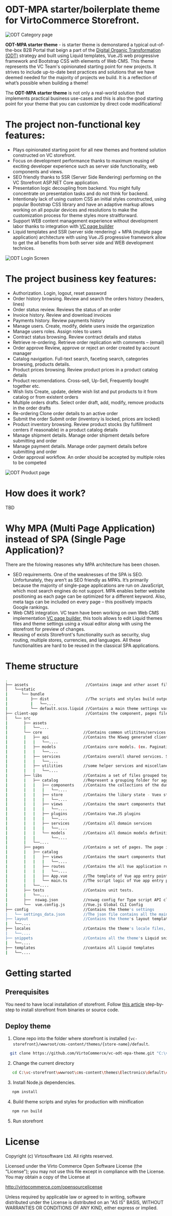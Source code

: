 # ODT-MPA starter/boilerplate theme for VirtoCommerce Storefront.

![ODT Category page](https://user-images.githubusercontent.com/66079752/90002067-75540d00-dc92-11ea-9688-3a88ebfcea21.jpg)

**ODT-MPA starter theme** - is starter theme is demonstared a typical out-of-the-box B2B Portal that beign a part of the [Digital Organic Transformation (ODT)]() strategy and built using Liquid templates, Vue.JS web progressive framework and Bootstrap CSS with elements of Web CMS.
 This theme represents the VC Team's opinionated starting point for new projects. It strives to include up-to-date best practices and solutions that we have deemed needed for the majority of projects we build. It is a reflection of what’s possible when building a theme! 

The **ODT-MPA starter theme** is not only a real-world solution that implements practical business use-cases and  this is also the good starting point for your theme that you can customize by direct code modifications!

# The project non-functional key features:

- Plays opinionated starting point for all new themes and frontend solution constructed on VC storefront. 
- Focus on development performance thanks to maximum reusing of exciting developer experience such as server side functionality, web components and views.
- SEO friendly thanks to SSR (Server Side Rendering) performing on the VC Storefront ASP.NET Core application.
- Presentation logic decoupling from backend. You might fully concentrate on  presentation tasks and do not think for backend. 
- Intentionaly lack of using custom CSS an initial styles constructed, using popular Bootstrap CSS library  and have an adaptive markup allows working on all popular devices and resolutions to make the customization process for theme styles  more straitforward. 
- Support WEB content management experience without development labor thanks to integration with [VC page  builder](https://github.com/VirtoCommerce/vc-module-pagebuilder)
- Liquid templates and SSR (server side rendering)  + MPA (mutiple page application) architecture with using Vue.JS progressive framework allow to get the all benefits from both server side and WEB development technices.
  

![ODT Login Screen](https://user-images.githubusercontent.com/66079752/90002356-daa7fe00-dc92-11ea-82ea-7a9f3aaee41d.jpg)
  
# The project business key features:

- Authorization. Login, logout, reset password
- Order history browsing. Review and search the orders history (headers, lines)
- Order status review. Reviews the status of an order
- Invoice history. Review and download invoices 
- Payments history.	Review payments history
- Manage users.	Create, modify, delete users inside the organization
- Manage users roles. Assign roles to users
- Contract status browsing.	Review contract details and status
- Retrieve re-ordering.	Retrieve order replication with comments – (email)
- Order approve	Review, approve or reject an order created by account manager
- Catalog navigation. Full-text  search, faceting search, categories browsing, products details.
- Product prices browsing.	Review product prices in a product catalog details
- Product recomendations. Cross-sell, Up-Sell, Frequently bought together etc.
- Wish lists	Create, update, delete wish list and put products to it from catalog or from existent orders
- Multiple orders drafts. Select order draft, add, modify, remove products in the order drafts
- Re-ordering	Clone order details to an active order 
- Submit the order	Submit order (inventory is locked, prices are locked)
- Product inventory browsing. Review product stocks (by fulfillment centers if reasonable) in a product catalog details
- Manage shipment details. Manage order shipment details before submitting and order
- Manage payment details. Manage order payment details before submitting and order
- Order approval workflow.	An order should be accepted by multiple roles to be competed

![ODT Product page](https://user-images.githubusercontent.com/66079752/90002565-19d64f00-dc93-11ea-9c7e-b4f0e996af24.jpg)

# How does it work?
TBD
# Why MPA (Multi Page Application) instead of SPA (Single Page Application)?
There are the folowing  reasones why MPA architecture has been chosen. 
- SEO requirements. One of the weaknesses of the SPA is SEO. Unfortunately, they aren’t as SEO friendly as MPA’s. It’s primarily because the majority of single-page applications are run on JavaScript, which most search engines do not support. MPA enables better website positioning as each page can be optimized for a different keyword. Also, meta tags can be included on every page – this positively impacts Google rankings.
- Web CMS integration. VC team have been working on own Web CMS implementation [VC page  builder](https://github.com/VirtoCommerce/vc-module-pagebuilder), this tools allows to edit Liquid themes files and theme settings using a visual editor along with using the storefront for preview of changes. 
- Reusing of exists Storefront's functionality such as security, slug routing, multiple stores, currencies, and languages. All these functionalities are hard to be reused in the classical SPA applications. 

# Theme structure
```bash
.
├── assets                         //Contains image and other asset files to be copied as-is when you build your application.
│   └──static
|      └── bundle  
|          ├── dist                //The scripts and styles build output folder. Contains all resulting js and css bundles.
|          |   └──....
|          └── default.scss.liquid //Contains a main theme settings variables and used for theme color scheme customization
├── client-app                     //Contains the component, pages files of the Vue.JS MPA application.
│   └── src
|       ├── assets
|       |   └──....
|       └── core                  //Contains common utlitites/services that can be shared and used by any pages and libraries.
|       |   ├── api               //Contains the NSwag generated clients to the storefront REST API
|       |   |   └──....
|       |   ├── models            //Contains core models. (ex. Pagination)
|       |   |   └──....
|       |   ├── services          //Contains overall shared services. Such as AxiosInstance or InitializationService (implement common init logic for all pages).
|       |   |   └──....
|       |   ├── utilities         //some helper services and miscellaneous utils
|       |   |   └──....
|       ├── libs                  //Contains a set of files grouped together in folders by their domain context. The main purpose is code reusing and simple project maintenance. 
|       |   ├── catalog           //Represent a grouping folder for aggregate all building blocks for the particular domain context (e.g catalog browsing)
|       |   |   ├── components    //Contains the collections of the dumb or presentation components specific only for this domain context. 
|       |   |   |   └──....
|       |   |   ├── store         //Contains the libary state - Vuex store modules (state, mutators, getters).
|       |   |   |   └──....
|       |   |   ├── views         //Contains the smart components that immplements the particular use cases.
|       |   |   |   └──....
|       |   |   ├── plugins       //Contains Vue.JS plugins
|       |   |   |   └──....
|       |   |   ├── services      //Contains all domain services
|       |   |   |   └──....
|       |   |   └── models        //Contains all domain models definitions
|       |   |       └──....
|       |   └──....            
|       ├── pages                 //Contains a set of pages. The page is the Vue app that usually added to one of the pages that rendered on the server-side.
|       |   ├── catalog
|       |   |   ├── views         //Contains the smart components that implements the particular business context use case related to this page
|       |   |   |   └──....
|       |   |   ├── routes        //Contains the all Vue application routes 
|       |   |   |   └──....
|       |   |   ├── App.vue       //The template of Vue app entry point for page (Multiple files component)
|       |   |   └── main.ts       //The script logic of Vue app entry point for page (Multiple files component)
|       |   └──....   
|       ├── tests                 //Contains unit tests.
|       |   └──....
|       ├──  nswag.json           //nswag config for Type script API clients generation
|       └──  vue.config.js        //Vue.js Global CLI Config
├── config                        //Contains the theme's settings
|   └── settings_data.json        //The json file contains all the main settings for the Liquid theme.
├── layout                        //Contains the theme's layout templates, which by default is the theme.liquid file. 
|   └──....
├── locales                       //Contains the theme's locale files, which are used to provide translated content for the theme.
|   └──....
├── snippets                      //Contains all the theme's Liquid snippet files, which are bits of code that can be referenced in other templates of a theme.
|   └──....
├── templates                     //contains all Liquid templates
|   └──....
```


# Getting started
## Prerequisites

You need to have local installation of storefront. Follow [this article](https://virtocommerce.com/docs/vc2devguide/deployment/storefront-deployment) step-by-step to install storefront from binaries or source code.

## Deploy theme
1. Clone repo into the folder where storefront is installed  `{vc-storefront}/wwwroot/cms-content/themes/{store-name}/default`.
```bash
  git clone https://github.com/VirtoCommerce/vc-odt-mpa-theme.git "C:\vc-storefront\wwwroot\cms-content\themes\Electronics\default"
```
2. Change the current  directory
```bash
   cd C:\vc-storefront\wwwroot\cms-content\themes\Electronics\default\clientApp
```
3. Install Node.js dependencies.
```bash
   npm install    
```
4. Build theme scripts and styles for production with minification
```bash
   npm run build 
```
5. Run storefront 


# License
Copyright (c) Virtosoftware Ltd.  All rights reserved.

Licensed under the Virto Commerce Open Software License (the "License"); you
may not use this file except in compliance with the License. You may
obtain a copy of the License at

http://virtocommerce.com/opensourcelicense

Unless required by applicable law or agreed to in writing, software
distributed under the License is distributed on an "AS IS" BASIS,
WITHOUT WARRANTIES OR CONDITIONS OF ANY KIND, either express or
implied.
